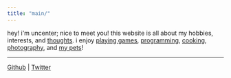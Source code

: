 ```yaml
---
title: "main/"
---
```


hey! i'm uncenter; nice to meet you!
this website is all about my hobbies, interests, and [thoughts](https://www.uncenter.org/blog/). 
i enjoy [playing games](https://www.uncenter.org/games/), [programming](https://www.uncenter.org/code/), [cooking](https://www.uncenter.org/cooking/), [photography](https://www.uncenter.org/photography/), and [my pets](https://www.uncenter.org/pets/)!



-----

[Github](https://github.com/intricateavocado) | [Twitter](https://twitter.com/uncenteristaken)


